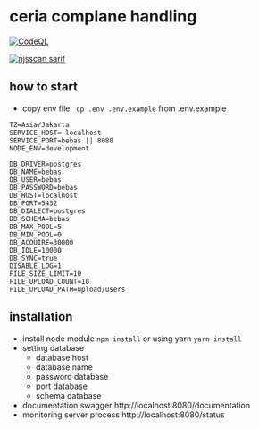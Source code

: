 # ceria complane handling

[![CodeQL](https://github.com/mohfakhrys/back-end-skripsi/actions/workflows/codeql-analysis.yml/badge.svg?branch=main)](https://github.com/mohfakhrys/back-end-skripsi/actions/workflows/codeql-analysis.yml)

[![njsscan sarif](https://github.com/mohfakhrys/back-end-skripsi/actions/workflows/njsscan-analysis.yml/badge.svg)](https://github.com/mohfakhrys/back-end-skripsi/actions/workflows/njsscan-analysis.yml)

## how to start
- copy env file  ``` cp .env .env.example``` from .env.example
  
```env
TZ=Asia/Jakarta
SERVICE_HOST= localhost
SERVICE_PORT=bebas || 8080
NODE_ENV=development

DB_DRIVER=postgres
DB_NAME=bebas
DB_USER=bebas
DB_PASSWORD=bebas
DB_HOST=localhost
DB_PORT=5432
DB_DIALECT=postgres
DB_SCHEMA=bebas
DB_MAX_POOL=5
DB_MIN_POOL=0
DB_ACQUIRE=30000
DB_IDLE=10000
DB_SYNC=true
DISABLE_LOG=1
FILE_SIZE_LIMIT=10
FILE_UPLOAD_COUNT=10
FILE_UPLOAD_PATH=upload/users
```


## installation 
- install node module ```npm install``` or using yarn ```yarn install```
- setting database 
    - database host
    - database name
    - password database 
    - port database
    - schema database
- documentation swagger
    http://localhost:8080/documentation
- monitoring server process 
    http://localhost:8080/status

